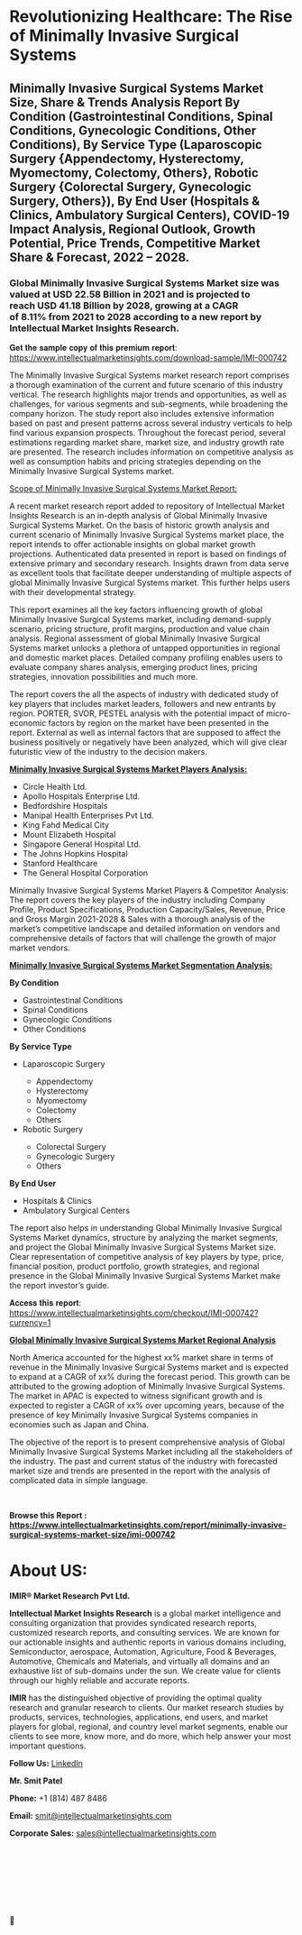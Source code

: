 <h1>Revolutionizing Healthcare: The Rise of Minimally Invasive Surgical Systems</h1>
<h2>Minimally Invasive Surgical Systems Market Size, Share &amp; Trends Analysis Report By Condition (Gastrointestinal Conditions, Spinal Conditions, Gynecologic Conditions, Other Conditions), By Service Type (Laparoscopic Surgery {Appendectomy, Hysterectomy, Myomectomy, Colectomy, Others}, Robotic Surgery {Colorectal Surgery, Gynecologic Surgery, Others}), By End User (Hospitals &amp; Clinics, Ambulatory Surgical Centers), COVID-19 Impact Analysis, Regional Outlook, Growth Potential, Price Trends, Competitive Market Share &amp; Forecast, 2022 &ndash; 2028.</h2>
<h3>Global Minimally Invasive Surgical Systems Market size was valued at&nbsp;<strong>USD 22.58 Billion in 2021</strong>&nbsp;and is projected to reach&nbsp;<strong>USD 41.18 Billion by 2028</strong>, growing at a CAGR of&nbsp;<strong>8.11%</strong>&nbsp;from 2021 to 2028 according to a new report by Intellectual Market Insights Research.</h3>
<p>𝐆𝐞𝐭 𝐭𝐡𝐞 𝐬𝐚𝐦𝐩𝐥𝐞 𝐜𝐨𝐩𝐲 𝐨𝐟 𝐭𝐡𝐢𝐬 𝐩𝐫𝐞𝐦𝐢𝐮𝐦 𝐫𝐞𝐩𝐨𝐫𝐭: <a href="https://www.intellectualmarketinsights.com/download-sample/IMI-000742">https://www.intellectualmarketinsights.com/download-sample/IMI-000742</a></p>
<p>The Minimally Invasive Surgical Systems market research report comprises a thorough examination of the current and future scenario of this industry vertical. The research highlights major trends and opportunities, as well as challenges, for various segments and sub-segments, while broadening the company horizon. The study report also includes extensive information based on past and present patterns across several industry verticals to help find various expansion prospects. Throughout the forecast period, several estimations regarding market share, market size, and industry growth rate are presented. The research includes information on competitive analysis as well as consumption habits and pricing strategies depending on the Minimally Invasive Surgical Systems market.</p>
<p><u>Scope of Minimally Invasive Surgical Systems Market Report:</u></p>
<p>A recent market research report added to repository of Intellectual Market Insights Research is an in-depth analysis of Global Minimally Invasive Surgical Systems Market. On the basis of historic growth analysis and current scenario of Minimally Invasive Surgical Systems market place, the report intends to offer actionable insights on global market growth projections. Authenticated data presented in report is based on findings of extensive primary and secondary research. Insights drawn from data serve as excellent tools that facilitate deeper understanding of multiple aspects of global Minimally Invasive Surgical Systems market. This further helps users with their developmental strategy.</p>
<p>This report examines all the key factors influencing growth of global Minimally Invasive Surgical Systems market, including demand-supply scenario, pricing structure, profit margins, production and value chain analysis. Regional assessment of global Minimally Invasive Surgical Systems market unlocks a plethora of untapped opportunities in regional and domestic market places. Detailed company profiling enables users to evaluate company shares analysis, emerging product lines, pricing strategies, innovation possibilities and much more.</p>
<p>The report covers the all the aspects of industry with dedicated study of key players that includes market leaders, followers and new entrants by region. PORTER, SVOR, PESTEL analysis with the potential impact of micro-economic factors by region on the market have been presented in the report. External as well as internal factors that are supposed to affect the business positively or negatively have been analyzed, which will give clear futuristic view of the industry to the decision makers.</p>
<p><strong><u>Minimally Invasive Surgical Systems Market Players Analysis:</u></strong></p>
<ul>
<li>Circle Health Ltd.</li>
<li>Apollo Hospitals Enterprise Ltd.</li>
<li>Bedfordshire Hospitals</li>
<li>Manipal Health Enterprises Pvt Ltd.</li>
<li>King Fahd Medical City</li>
<li>Mount Elizabeth Hospital</li>
<li>Singapore General Hospital Ltd.</li>
<li>The Johns Hopkins Hospital</li>
<li>Stanford Healthcare</li>
<li>The General Hospital Corporation</li>
</ul>
<p>Minimally Invasive Surgical Systems Market Players &amp; Competitor Analysis: The report covers the key players of the industry including Company Profile, Product Specifications, Production Capacity/Sales, Revenue, Price and Gross Margin 2021-2028 &amp; Sales with a thorough analysis of the market&rsquo;s competitive landscape and detailed information on vendors and comprehensive details of factors that will challenge the growth of major market vendors.</p>
<p><strong><u>Minimally Invasive Surgical Systems Market Segmentation Analysis:</u></strong></p>
<p><strong>By Condition</strong></p>
<ul>
<li>Gastrointestinal Conditions&nbsp;</li>
<li>Spinal Conditions&nbsp;</li>
<li>Gynecologic Conditions&nbsp;</li>
<li>Other Conditions</li>
</ul>
<p><strong>By Service Type</strong></p>
<ul>
<li>Laparoscopic Surgery&nbsp;</li>
<ul>
<li>Appendectomy</li>
<li>Hysterectomy</li>
<li>Myomectomy&nbsp;</li>
<li>Colectomy&nbsp;</li>
<li>Others</li>
</ul>
<li>Robotic Surgery</li>
<ul>
<li>Colorectal Surgery&nbsp;</li>
<li>Gynecologic Surgery&nbsp;</li>
<li>Others</li>
</ul>
</ul>
<p><strong>By End User</strong></p>
<ul>
<li>Hospitals &amp; Clinics&nbsp;</li>
<li>Ambulatory Surgical Centers</li>
</ul>
<p>The report also helps in understanding Global Minimally Invasive Surgical Systems Market dynamics, structure by analyzing the market segments, and project the Global Minimally Invasive Surgical Systems&nbsp;Market size. Clear representation of competitive analysis of key players by type, price, financial position, product portfolio, growth strategies, and regional presence in the Global Minimally Invasive Surgical Systems Market make the report investor&rsquo;s guide.</p>
<p>𝐀𝐜𝐜𝐞𝐬𝐬 𝐭𝐡𝐢𝐬 𝐫𝐞𝐩𝐨𝐫𝐭: <a href="https://www.intellectualmarketinsights.com/checkout/IMI-000742?currency=1">https://www.intellectualmarketinsights.com/checkout/IMI-000742?currency=1</a></p>
<p><strong><u>Global Minimally Invasive Surgical Systems Market Regional Analysis</u></strong></p>
<p>North America accounted for the highest xx% market share in terms of revenue in the Minimally Invasive Surgical Systems market and is expected to expand at a CAGR of xx% during the forecast period. This growth can be attributed to the growing adoption of Minimally Invasive Surgical Systems. The market in APAC is expected to witness significant growth and is expected to register a CAGR of xx% over upcoming years, because of the presence of key Minimally Invasive Surgical Systems companies in economies such as Japan and China.</p>
<p>The objective of the report is to present comprehensive analysis of Global Minimally Invasive Surgical Systems Market including all the stakeholders of the industry. The past and current status of the industry with forecasted market size and trends are presented in the report with the analysis of complicated data in simple language.</p>
<p>&nbsp;</p>
<p><strong>Browse this Report : </strong><a href="https://www.intellectualmarketinsights.com/report/minimally-invasive-surgical-systems-market-size/imi-000742"><strong>https://www.intellectualmarketinsights.com/report/minimally-invasive-surgical-systems-market-size/imi-000742</strong></a></p>
<h1>About US:</h1>
<p><strong>IMIR&reg; Market Research Pvt Ltd.</strong></p>
<p><strong>Intellectual Market Insights Research</strong> is a global market intelligence and consulting organization that provides syndicated research reports, customized research reports, and consulting services. We are known for our actionable insights and authentic reports in various domains including, Semiconductor, aerospace, Automation, Agriculture, Food &amp; Beverages, Automotive, Chemicals and Materials, and virtually all domains and an exhaustive list of sub-domains under the sun. We create value for clients through our highly reliable and accurate reports.</p>
<p><strong>IMIR</strong> has the distinguished objective of providing the optimal quality research and granular research to clients. Our market research studies by products, services, technologies, applications, end users, and market players for global, regional, and country level market segments, enable our clients to see more, know more, and do more, which help answer your most important questions.</p>
<p><strong>Follow Us:</strong> <a href="https://in.linkedin.com/company/imir-market-research">LinkedIn</a></p>
<p><strong>Mr. Smit Patel</strong></p>
<p><strong>Phone:</strong> +1 (814) 487 8486</p>
<p><strong>Email:</strong> <a href="mailto:smit@intellectualmarketinsights.com">smit@intellectualmarketinsights.com</a></p>
<p><strong>Corporate Sales:</strong> <a href="mailto:sales@intellectualmarketinsights.com">sales@intellectualmarketinsights.com</a></p>
<p>&nbsp;</p>
<p>&nbsp;</p>
<p>&nbsp;</p>
<p>&nbsp;</p>
<p>&nbsp;</p>

